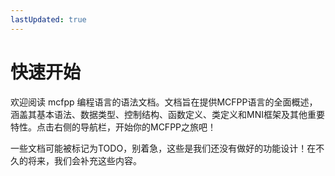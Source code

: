 ```yaml
---
lastUpdated: true
---
```


# 快速开始

欢迎阅读 mcfpp 编程语言的语法文档。文档旨在提供MCFPP语言的全面概述，涵盖其基本语法、数据类型、控制结构、函数定义、类定义和MNI框架及其他重要特性。点击右侧的导航栏，开始你的MCFPP之旅吧！

一些文档可能被标记为TODO，别着急，这些是我们还没有做好的功能设计！在不久的将来，我们会补充这些内容。
